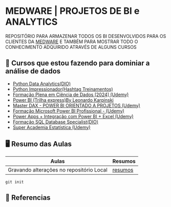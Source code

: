 # MEDWARE | PROJETOS DE BI e ANALYTICS 

REPOSITÓRIO PARA ARMAZENAR TODOS OS BI DESENVOLVIDOS PARA OS CLIENTES DA [MEDWARE](MEDWARE.COM.BR) E TAMBÉM PARA MOSTRAR TODO O CONHECIMENTO ADQUIRIDO ATRAVÉS DE ALGUNS CURSOS
## 📔 Cursos que estou fazendo para dominiar a análise de dados
- [Python Data Analytics(DIO)](https://web.dio.me/track/bootcamp-squadio)
- [Python Impressionador(Hashtag Treinamentos)](https://www.hashtagtreinamentos.com/curso-python)
- [Formação Plena em Ciência de Dados [2024] (Udemy)](https://www.udemy.com/course/formacao-em-ciencia-de-dados/?couponCode=ST14MT32124)
- [Power BI (Trilha express)By Leonardo Karpinski](https://xperiun.com/ed/formacao/?utm_source=SEARCH&utm_medium=CURSO_POWER_BI&utm_campaign=FAD_VENDA_FRIO_SEARCH&utm_term=curso%20power%20bi%20experience&gad_source=1&gclid=CjwKCAjwte-vBhBFEiwAQSv_xR-H-Aoe4Yt1sV3qwYO9lVfBlG-EYF7UFiE1dHBLtIaZ87KP2A32WBoCvgkQAvD_BwE)
- [Master DAX - POWER BI ORIENTADO A PROJETOS (Udemy)](https://www.udemy.com/course/powerbi-dax/?couponCode=ST14MT32124)
- [Formação Microsoft Power BI Profissional - (Udemy)](https://www.udemy.com/course/formacao-power-bi-pro/?couponCode=ST14MT32124)
- [Power Apps + Integração com Power BI + Excel (Udemy)](https://www.udemy.com/course/microsoft-power-apps-modulo-i-integracao-com-power-bi/?couponCode=ST14MT32124)
- [Formação SQL Database Specialist(DIO)](https://web.dio.me/track/formacao-sql-db-specialist)
- [Super Academia Estatística (Udemy)](https://www.udemy.com/course/super-academia-estatistica/?couponCode=ST14MT32124)

## 🖥️ Resumo das Aulas

| Aulas | Resumos |
| ------ | ------- |
|Gravando alterações no repositório Local | [resumos]()  

```
git init
```
## 🔎 Referencias 
